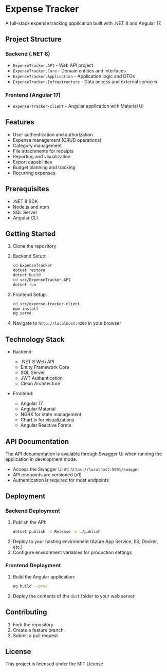 # Expense Tracker

A full-stack expense tracking application built with .NET 8 and Angular 17.

## Project Structure

### Backend (.NET 8)
- `ExpenseTracker.API` - Web API project
- `ExpenseTracker.Core` - Domain entities and interfaces
- `ExpenseTracker.Application` - Application logic and DTOs
- `ExpenseTracker.Infrastructure` - Data access and external services

### Frontend (Angular 17)
- `expense-tracker-client` - Angular application with Material UI

## Features

- User authentication and authorization
- Expense management (CRUD operations)
- Category management
- File attachments for receipts
- Reporting and visualization
- Export capabilities
- Budget planning and tracking
- Recurring expenses

## Prerequisites

- .NET 8 SDK
- Node.js and npm
- SQL Server
- Angular CLI

## Getting Started

1. Clone the repository
2. Backend Setup:
   ```bash
   cd ExpenseTracker
   dotnet restore
   dotnet build
   cd src/ExpenseTracker.API
   dotnet run
   ```

3. Frontend Setup:
   ```bash
   cd src/expense-tracker-client
   npm install
   ng serve
   ```

4. Navigate to `http://localhost:4200` in your browser

## Technology Stack

- Backend:
  - .NET 8 Web API
  - Entity Framework Core
  - SQL Server
  - JWT Authentication
  - Clean Architecture

- Frontend:
  - Angular 17
  - Angular Material
  - NGRX for state management
  - Chart.js for visualizations
  - Angular Reactive Forms

## API Documentation

The API documentation is available through Swagger UI when running the application in development mode.
- Access the Swagger UI at: `https://localhost:5001/swagger`
- API endpoints are versioned (v1)
- Authentication is required for most endpoints

## Deployment

### Backend Deployment
1. Publish the API:
   ```bash
   dotnet publish -c Release -o ./publish
   ```
2. Deploy to your hosting environment (Azure App Service, IIS, Docker, etc.)
3. Configure environment variables for production settings

### Frontend Deployment
1. Build the Angular application:
   ```bash
   ng build --prod
   ```
2. Deploy the contents of the `dist` folder to your web server

## Contributing

1. Fork the repository
2. Create a feature branch
3. Submit a pull request

## License

This project is licensed under the MIT License
